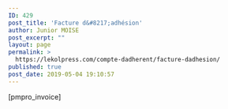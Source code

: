 ```yaml
---
ID: 429
post_title: 'Facture d&#8217;adhésion'
author: Junior MOISE
post_excerpt: ""
layout: page
permalink: >
  https://lekolpress.com/compte-dadherent/facture-dadhesion/
published: true
post_date: 2019-05-04 19:10:57
---
```

[pmpro_invoice]